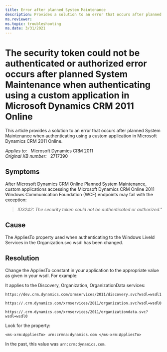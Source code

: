 ```yaml
---
title: Error after planned System Maintenance
description: Provides a solution to an error that occurs after planned System Maintenance when authenticating using a custom application
ms.reviewer: 
ms.topic: troubleshooting
ms.date: 3/31/2021
---
```

# The security token could not be authenticated or authorized error occurs after planned System Maintenance when authenticating using a custom application in Microsoft Dynamics CRM 2011 Online

This article provides a solution to an error that occurs after planned System Maintenance when authenticating using a custom application in Microsoft Dynamics CRM 2011 Online.

_Applies to:_ &nbsp; Microsoft Dynamics CRM 2011  
_Original KB number:_ &nbsp; 2717390

## Symptoms

After Microsoft Dynamics CRM Online Planned System Maintenance, custom applications accessing the Microsoft Dynamics CRM Online 2011 Windows Communication Foundation (WCF) endpoints may fail with the exception:

> *ID3242: The security token could not be authenticated or authorized."*

## Cause

The AppliesTo property used when authenticating to the Windows LiveId Services in the Organization.svc wsdl has been changed.

## Resolution

Change the AppliesTo constant in your application to the appropriate value as given in your wsdl. For example:

It applies to the Discovery, Organization, OrganizationData services:

`https://dev.crm.dynamics.com/xrmservices/2011/discovery.svc?wsdl=wsdl1`

`https://.crm.dynamics.com/xrmservices/2011/organization.svc?wsdl=wsdl0`

`https://.crm.dynamics.com/xrmservices/2011/organizationdata.svc?wsdl=wsdl0`

Look for the property:

`<ms-xrm:AppliesTo> urn:crmna:dynamics.com </ms-xrm:AppliesTo>`

In the past, this value was `urn:crm:dynamics.com`.
